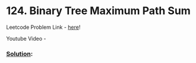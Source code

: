 # 124. Binary Tree Maximum Path Sum

Leetcode Problem Link - [here](https://leetcode.com/problems/binary-tree-maximum-path-sum/description/?envType=study-plan-v2&envId=top-100-liked)!

Youtube Video - 

### [Solution]():

```cpp

```